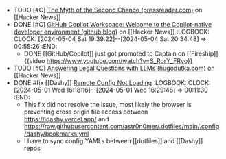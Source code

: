 - TODO [#C] [The Myth of the Second Chance (pressreader.com)](https://news.ycombinator.com/item?id=40189928) on [[Hacker News]]
- DONE [#C] [GitHub Copilot Workspace: Welcome to the Copilot-native developer environment (github.blog)](https://news.ycombinator.com/item?id=40200081) on [[Hacker News]]
  :LOGBOOK:
  CLOCK: [2024-05-04 Sat 19:39:22]--[2024-05-04 Sat 20:34:48] =>  00:55:26
  :END:
	- DONE [[GitHub/Copilot]] just got promoted to Captain on [[Fireship]]
	  {{video https://www.youtube.com/watch?v=S_RorY_FRvo}}
- TODO [#C] [Answering Legal Questions with LLMs (hugodutka.com)](https://news.ycombinator.com/item?id=40198458) on [[Hacker News]]
- DONE #fix [[Dashy]] [Remote Config Not Loading](https://github.com/Lissy93/dashy/blob/master/docs/troubleshooting.md#remote-config-not-loading)
  :LOGBOOK:
  CLOCK: [2024-05-01 Wed 16:18:16]--[2024-05-01 Wed 16:29:46] =>  00:11:30
  :END:
	- This fix did not resolve the issue, most likely the browser is preventing cross origin file access between https://idashy.vercel.app/ and https://raw.githubusercontent.com/astr0n0mer/.dotfiles/main/.config/dashy/bookmarks.yml
	- I have to sync config YAMLs between [[dotfiles]] and [[Dashy]] repos
